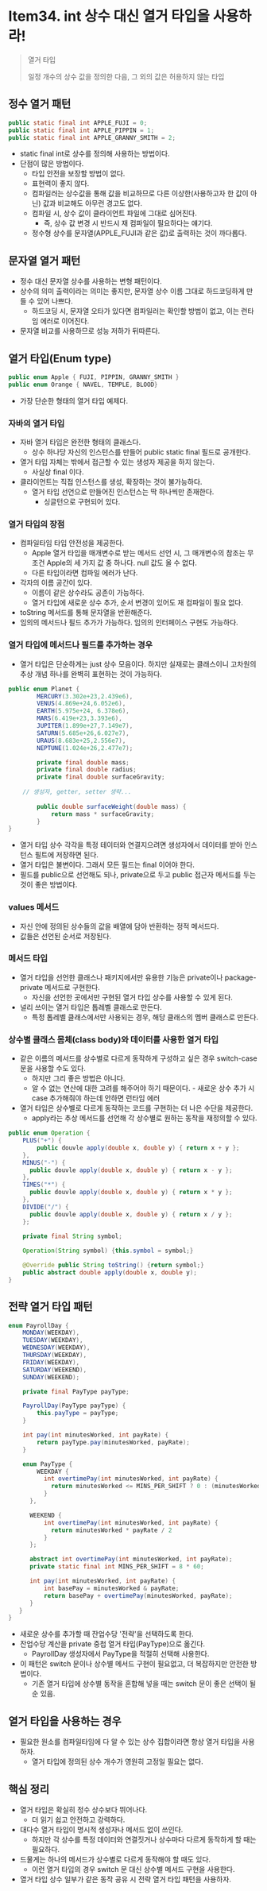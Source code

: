 # Item34. int 상수 대신 열거 타입을 사용하라!

> 열거 타입
>
> 일정 개수의 상수 값을 정의한 다음, 그 외의 값은 허용하지 않는 타입




## 정수 열거 패턴

~~~java
public static final int APPLE_FUJI = 0;
public static final int APPLE_PIPPIN = 1;
public static final int APPLE_GRANNY_SMITH = 2;
~~~

- static final int로 상수를 정의해 사용하는 방법이다.
- 단점이 많은 방법이다.
  - 타입 안전을 보장할 방법이 없다.
  - 표현력이 좋지 않다.
  - 컴파일러는 상수값을 통해 값을 비교하므로 다른 이상한(사용하고자 한 값이 아닌) 값과 비교해도 아무런 경고도 없다.
  - 컴파일 시, 상수 값이 클라이언트 파일에 그대로 심어진다.
    - 즉, 상수 값 변경 시 반드시 재 컴파일이 필요하다는 얘기다.
  - 정수형 상수를 문자열(APPLE_FUJI과 같은 값)로 출력하는 것이 까다롭다. 



## 문자열 열거 패턴

- 정수 대신 문자열 상수를 사용하는 변형 패턴이다.
- 상수의 의미 출력이라는 의미는 좋지만, 문자열 상수 이름 그대로 하드코딩하게 만들 수 있어 나쁘다.
  - 하드코딩 시, 문자열 오타가 있다면 컴파일러는 확인할 방법이 없고, 이는 런타임 에러로 이어진다.
- 문자열 비교를 사용하므로 성능 저하가 뒤따른다.



## 열거 타입(Enum type)

~~~java
public enum Apple { FUJI, PIPPIN, GRANNY_SMITH }
public enum Orange { NAVEL, TEMPLE, BLOOD}
~~~

- 가장 단순한 형태의 열거 타입 예제다.



### 자바의 열거 타입

- 자바 열거 타입은 완전한 형태의 클래스다.
  - 상수 하나당 자신의 인스턴스를 만들어 public static final 필드로 공개한다.
- 열거 타입 자체는 밖에서 접근할 수 있는 생성자 제공을 하지 않는다.
  - 사실상 final 이다.
- 클라이언트는 직접 인스턴스를 생성, 확장하는 것이 불가능하다.
  - 열거 타입 선언으로 만들어진 인스턴스는 딱 하나씩만 존재한다.
    - 싱글턴으로 구현되어 있다.



### 열거 타입의 장점

- 컴파일타임 타입 안전성을 제공한다.
  - Apple 열거 타입을 매개변수로 받는 메서드 선언 시, 그 매개변수의 참조는 무조건 Apple의 세 가지 값 중 하나다. null 값도 올 수 없다.
  - 다른 타입이라면 컴파일 에러가 난다.
- 각자의 이름 공간이 있다.
  - 이름이 같은 상수라도 공존이 가능하다.
  - 열거 타입에 새로운 상수 추가, 순서 변경이 있어도 재 컴파일이 필요 없다.
- toString 메서드를 통해 문자열을 반환해준다.
- 임의의 메서드나 필드 추가가 가능하다. 임의의 인터페이스 구현도 가능하다.



### 열거 타입에 메서드나 필드를 추가하는 경우

- 열거 타입은 단순하게는 just 상수 모음이다. 하지만 실재로는 클래스이니 고차원의 추상 개념 하나를 완벽히 표현하는 것이 가능하다.

~~~java
public enum Planet {
		MERCURY(3.302e+23,2.439e6),
		VENUS(4.869e+24,6.052e6),
		EARTH(5.975e+24, 6.378e6),
		MARS(6.419e+23,3.393e6),
		JUPITER(1.899e+27,7.149e7),
		SATURN(5.685e+26,6.027e7),
		URAUS(8.683e+25,2.556e7),
		NEPTUNE(1.024e+26,2.477e7);

		private final double mass;
		private final double radius;
		private final double surfaceGravity;
  
  	// 생성자, getter, setter 생략...
  
		public double surfaceWeight(double mass) {
			return mass * surfaceGravity;
		}
}
~~~

- 열거 타입 상수 각각을 특정 테이터와 연결지으려면 생성자에서 데이터를 받아 인스턴스 필트에 저장하면 된다.
- 열거 타입은 불변이다. 그래서 모든 필드는 final 이어야 한다.
- 필드를 public으로 선언해도 되나, private으로 두고 public 접근자 메서드를 두는 것이 좋은 방법이다.



### values 메서드

- 자신 안에 정의된 상수들의 값을 배열에 담아 반환하는 정적 메서드다.
- 값들은 선언된 순서로 저장된다.



### 메서드 타입

- 열거 타입을 선언한 클래스나 패키지에서만 유용한 기능은 private이나 package-private 메서드로 구현한다.
  - 자신을 선언한 곳에서만 구현된 열거 타입 상수를 사용할 수 있게 된다.
- 널리 쓰이는 열거 타입은 톱레벨 클래스로 만든다.
  - 특정 톱레벨 클래스에서만 사용되는 경우, 해당 클래스의 멤버 클래스로 만든다.



### 상수별 클래스 몸체(class body)와 데이터를 사용한 열거 타입

- 같은 이름의 메서드를 상수별로 다르게 동작하게 구성하고 싶은 경우 switch-case 문을 사용할 수도 있다.
  - 하지만 그리 좋은 방법은 아니다.
  - 알 수 없는 연산에 대한 고려를 해주어야 하기 때문이다. - 새로운 상수 추가 시 case 추가해줘야 하는데 안하면 런타임 에러
- 열거 타입은 상수별로 다르게 동작하는 코드를 구현하는 더 나은 수단을 제공한다.
  - apply라는 추상 메서드를 선언해 각 상수별로 원하는 동작을 재정의할 수 있다.

~~~java
public enum Operation {
    PLUS("+") {
	    public douvle apply(double x, double y) { return x + y };
    },
    MINUS("-") {
      public douvle apply(double x, double y) { return x - y };
    },
    TIMES("*") {
      public douvle apply(double x, double y) { return x * y };
    },
    DIVIDE("/") {
      public douvle apply(double x, double y) { return x / y };
    };
	
    private final String symbol;

    Operation(String symbol) {this.symbol = symbol;}

    @Override public String toString() {return symbol;}
    public abstract double apply(double x, double y);
}
~~~



## 전략 열거 타입 패턴

~~~java
enum PayrollDay {  
    MONDAY(WEEKDAY),  
    TUESDAY(WEEKDAY),  
    WEDNESDAY(WEEKDAY),  
    THURSDAY(WEEKDAY),  
    FRIDAY(WEEKDAY),  
    SATURDAY(WEEKEND),  
    SUNDAY(WEEKEND);  

    private final PayType payType;  

    PayrollDay(PayType payType) {  
        this.payType = payType;  
    }  

    int pay(int minutesWorked, int payRate) {  
        return payType.pay(minutesWorked, payRate);  
    }  

    enum PayType {  
        WEEKDAY {  
          int overtimePay(int minutesWorked, int payRate) {  
            return minutesWorked <= MINS_PER_SHIFT ? 0 : (minutesWorked - MINS_PER_SHIFT) * payRate / 2;  
          }  
      },  

      WEEKEND {  
          int overtimePay(int minutesWorked, int payRate) {  
            return minutesWorked * payRate / 2  
          }  
      };  

      abstract int overtimePay(int minutesWorked, int payRate);  
      private static final int MINS_PER_SHIFT = 8 * 60;  

      int pay(int minutesWorked, int payRate) {  
          int basePay = minutesWorked & payRate;  
          return basePay + overtimePay(minutesWorked, payRate);  
      }  
   }  
}
~~~

- 새로운 상수를 추가할 때 잔업수당 '전략'을 선택하도록 한다.
- 잔업수당 계산을 private 중첩 열거 타입(PayType)으로 옮긴다.
  - PayrollDay 생성자에서 PayType을 적절히 선택해 사용한다.
- 이 패턴은 switch 문이나 상수별 메서드 구현이 필요없고, 더 복잡하지만 안전한 방법이다.
  - 기존 열거 타입에 상수별 동작을 혼합해 넣을 때는 switch 문이 좋은 선택이 될 순 있음.



## 열거 타입을 사용하는 경우

- 필요한 원소를 컴파일타임에 다 알 수 있는 상수 집합이라면 항상 열거 타입을 사용하자.
  - 열거 타입에 정의된 상수 개수가 영원히 고정일 필요는 없다.






## 핵심 정리

- 열거 타입은 확실히 정수 상수보다 뛰어나다.
  - 더 읽기 쉽고 안전하고 강력하다.
- 대다수 열거 타입이 명시적 생성자나 메서드 없이 쓰인다.
  - 하지만 각 상수를 특정 데이터와 연결짓거나 상수마다 다르게 동작하게 할 때는 필요하다.
- 드물게는 하나의 메서드가 상수별로 다르게 동작해야 할 때도 있다.
  - 이런 열거 타입의 경우 switch 문 대신 상수별 메서드 구현을 사용한다.
- 열거 타입 상수 일부가 같은 동작 공유 시 전략 열거 타입 패턴을 사용하자.

